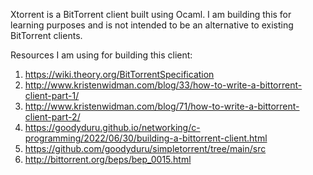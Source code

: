 Xtorrent is a BitTorrent client built using Ocaml. I am building this for learning purposes and is not intended to be an alternative to 
existing BitTorrent clients.

Resources I am using for building this client:
1. https://wiki.theory.org/BitTorrentSpecification
2. http://www.kristenwidman.com/blog/33/how-to-write-a-bittorrent-client-part-1/
3. http://www.kristenwidman.com/blog/71/how-to-write-a-bittorrent-client-part-2/
4. https://goodyduru.github.io/networking/c-programming/2022/06/30/building-a-bittorrent-client.html
5. https://github.com/goodyduru/simpletorrent/tree/main/src
6. http://bittorrent.org/beps/bep_0015.html
